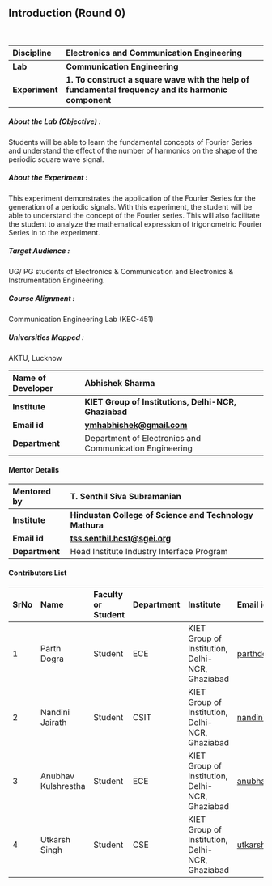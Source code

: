 ## Introduction (Round 0)


<br>

<b>Discipline | <b>Electronics and Communication Engineering
:--|:--|
<b> Lab | <b> Communication Engineering
<b> Experiment|     <b> 1. To construct a square wave with the help of fundamental frequency and its harmonic component

<h5> About the Lab (Objective) : </h5>

Students will be able to learn the fundamental concepts of Fourier Series and understand the effect of the number of harmonics on the shape of the periodic square wave signal.

<h5> About the Experiment : </h5>

This experiment demonstrates the application of the Fourier Series for the generation of a periodic signals. With this experiment, the student will be able to understand the concept of the Fourier series. This will also facilitate the student to analyze the mathematical expression of trigonometric Fourier Series in to the experiment.

<h5> Target Audience : </h5>

UG/ PG students of Electronics & Communication and Electronics & Instrumentation Engineering.    

<h5> Course Alignment : </h5>

Communication Engineering Lab (KEC-451)

<h5> Universities Mapped : </h5>

 AKTU, Lucknow

<b>Name of Developer | <b> Abhishek Sharma
:--|:--|
<b> Institute | <b> KIET Group of Institutions, Delhi-NCR, Ghaziabad
<b> Email id|     <b> ymhabhishek@gmail.com
<b> Department | Department of Electronics and Communication Engineering

#### Mentor Details

<b>Mentored by | <b> T. Senthil Siva Subramanian
:--|:--|
<b> Institute | <b> Hindustan College of Science and Technology Mathura
<b> Email id|     <b> tss.senthil.hcst@sgei.org
<b> Department | Head Institute Industry Interface Program

#### Contributors List

SrNo | Name | Faculty or Student | Department| Institute | Email id
:--|:--|:--|:--|:--|:--|
1 | Parth Dogra | Student | ECE | KIET Group of Institution, Delhi-NCR, Ghaziabad | parthdogra1@gmail.com
2 | Nandini Jairath | Student | CSIT | KIET Group of Institution, Delhi-NCR, Ghaziabad |nandinijairath@gmail.com
3 | Anubhav Kulshrestha | Student | ECE | KIET Group of Institution, Delhi-NCR, Ghaziabad |anubhavkulshrestha9@gmail.com
4 | Utkarsh Singh | Student | CSE | KIET Group of Institution, Delhi-NCR, Ghaziabad |utkarsh2052000@gmail.com


<br>
